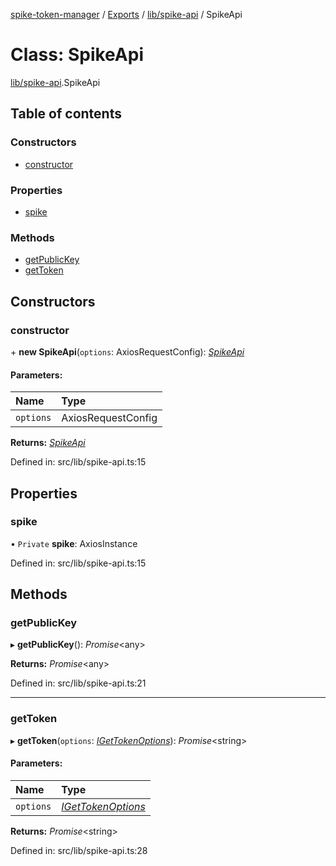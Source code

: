 [spike-token-manager](../README.md) / [Exports](../modules.md) / [lib/spike-api](../modules/lib_spike_api.md) / SpikeApi

# Class: SpikeApi

[lib/spike-api](../modules/lib_spike_api.md).SpikeApi

## Table of contents

### Constructors

- [constructor](lib_spike_api.spikeapi.md#constructor)

### Properties

- [spike](lib_spike_api.spikeapi.md#spike)

### Methods

- [getPublicKey](lib_spike_api.spikeapi.md#getpublickey)
- [getToken](lib_spike_api.spikeapi.md#gettoken)

## Constructors

### constructor

\+ **new SpikeApi**(`options`: AxiosRequestConfig): [*SpikeApi*](lib_spike_api.spikeapi.md)

#### Parameters:

Name | Type |
:------ | :------ |
`options` | AxiosRequestConfig |

**Returns:** [*SpikeApi*](lib_spike_api.spikeapi.md)

Defined in: src/lib/spike-api.ts:15

## Properties

### spike

• `Private` **spike**: AxiosInstance

Defined in: src/lib/spike-api.ts:15

## Methods

### getPublicKey

▸ **getPublicKey**(): *Promise*<any\>

**Returns:** *Promise*<any\>

Defined in: src/lib/spike-api.ts:21

___

### getToken

▸ **getToken**(`options`: [*IGetTokenOptions*](../interfaces/lib_spike_api.igettokenoptions.md)): *Promise*<string\>

#### Parameters:

Name | Type |
:------ | :------ |
`options` | [*IGetTokenOptions*](../interfaces/lib_spike_api.igettokenoptions.md) |

**Returns:** *Promise*<string\>

Defined in: src/lib/spike-api.ts:28
